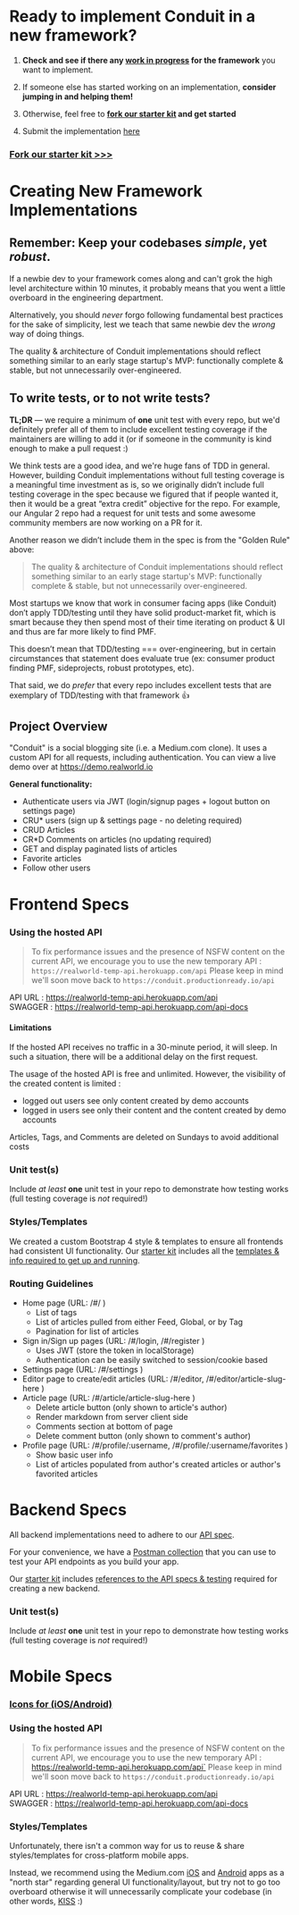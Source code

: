 # Ready to implement Conduit in a new framework?

1. **Check and see if there any [work in progress](https://github.com/gothinkster/realworld/discussions/categories/wip-implementations) for the framework** you want to implement.

2. If someone else has started working on an implementation, **consider jumping in and helping them!**

3. Otherwise, feel free to **[fork our starter kit](https://github.com/gothinkster/realworld-starter-kit) and get started**

4. Submit the implementation [here](https://codebase.show/projects/realworld)


### [Fork our starter kit >>>](https://github.com/gothinkster/realworld-starter-kit)


# Creating New Framework Implementations

## Remember: Keep your codebases _simple_, yet _robust_.

If a newbie dev to your framework comes along and can't grok the high level architecture within 10 minutes, it probably means that you went a little overboard in the engineering department.

Alternatively, you should _never_ forgo following fundamental best practices for the sake of simplicity, lest we teach that same newbie dev the _wrong_ way of doing things.

The quality & architecture of Conduit implementations should reflect something similar to an early stage startup's MVP: functionally complete & stable, but not unnecessarily over-engineered.

## To write tests, or to not write tests?

**TL;DR** — we require a minimum of **one** unit test with every repo, but we'd definitely prefer all of them to include excellent testing coverage if the maintainers are willing to add it (or if someone in the community is kind enough to make a pull request :)

We think tests are a good idea, and we're huge fans of TDD in general. However, building Conduit implementations without full testing coverage is a meaningful time investment as is, so we originally didn’t include full testing coverage in the spec because we figured that if people wanted it, then it would be a great “extra credit” objective for the repo. For example, our Angular 2 repo had a request for unit tests and some awesome community members are now working on a PR for it.

Another reason we didn’t include them in the spec is from the "Golden Rule" above:

> The quality & architecture of Conduit implementations should reflect something similar to an early stage startup's MVP: functionally complete & stable, but not unnecessarily over-engineered.

Most startups we know that work in consumer facing apps (like Conduit) don’t apply TDD/testing until they have solid product-market fit, which is smart because they then spend most of their time iterating on product & UI and thus are far more likely to find PMF.

This doesn’t mean that TDD/testing === over-engineering, but in certain circumstances that statement does evaluate true (ex: consumer product finding PMF, sideprojects, robust prototypes, etc).

That said, we do _prefer_ that every repo includes excellent tests that are exemplary of TDD/testing with that framework 👍



## Project Overview

"Conduit" is a social blogging site (i.e. a Medium.com clone). It uses a custom API for all requests, including authentication. You can view a live demo over at https://demo.realworld.io

**General functionality:**

- Authenticate users via JWT (login/signup pages + logout button on settings page)
- CRU* users (sign up & settings page - no deleting required)
- CRUD Articles
- CR*D Comments on articles (no updating required)
- GET and display paginated lists of articles
- Favorite articles
- Follow other users


# Frontend Specs

### Using the hosted API

> To fix performance issues and the presence of NSFW content on the current API, we encourage you to use the new temporary API : `https://realworld-temp-api.herokuapp.com/api`
> Please keep in mind we'll soon move back to `https://conduit.productionready.io/api`

API URL : https://realworld-temp-api.herokuapp.com/api    
SWAGGER : https://realworld-temp-api.herokuapp.com/api-docs

#### Limitations

If the hosted API receives no traffic in a 30-minute period, it will sleep.
In such a situation, there will be a additional delay on the first request.

The usage of the hosted API is free and unlimited.
However, the visibility of the created content is limited :
- logged out users see only content created by demo accounts
- logged in users see only their content and the content created by demo accounts

Articles, Tags, and Comments are deleted on Sundays to avoid additional costs

### Unit test(s)

Include _at least_ **one** unit test in your repo to demonstrate how testing works (full testing coverage is _not_ required!)

### Styles/Templates

We created a custom Bootstrap 4 style & templates to ensure all frontends had consistent UI functionality. Our [starter kit](https://github.com/gothinkster/realworld-starter-kit) includes all the [templates & info required to get up and running](https://github.com/gothinkster/realworld-starter-kit/blob/master/FRONTEND_INSTRUCTIONS.md). 

### Routing Guidelines

- Home page (URL: /#/ )
    - List of tags
    - List of articles pulled from either Feed, Global, or by Tag
    - Pagination for list of articles
- Sign in/Sign up pages (URL: /#/login, /#/register )
    - Uses JWT (store the token in localStorage)
    - Authentication can be easily switched to session/cookie based
- Settings page (URL: /#/settings )
- Editor page to create/edit articles (URL: /#/editor, /#/editor/article-slug-here )
- Article page (URL: /#/article/article-slug-here )
    - Delete article button (only shown to article's author)
    - Render markdown from server client side
    - Comments section at bottom of page
    - Delete comment button (only shown to comment's author)
- Profile page (URL: /#/profile/:username, /#/profile/:username/favorites )
    - Show basic user info
    - List of articles populated from author's created articles or author's favorited articles


# Backend Specs

All backend implementations need to adhere to our [API spec](https://github.com/gothinkster/realworld/tree/master/api).

For your convenience, we have a [Postman collection](https://github.com/gothinkster/realworld/blob/master/api/Conduit.postman_collection.json) that you can use to test your API endpoints as you build your app.

Our [starter kit](https://github.com/gothinkster/realworld-starter-kit) includes [references to the API specs & testing](https://github.com/gothinkster/realworld-starter-kit/blob/master/BACKEND_INSTRUCTIONS.md) required for creating a new backend.

### Unit test(s)

Include _at least_ **one** unit test in your repo to demonstrate how testing works (full testing coverage is _not_ required!)




# Mobile Specs

### [Icons for (iOS/Android)](https://github.com/gothinkster/realworld/tree/master/spec/mobile_icons)

### Using the hosted API

> To fix performance issues and the presence of NSFW content on the current API, we encourage you to use the new temporary API : https://realworld-temp-api.herokuapp.com/api`
> Please keep in mind we'll soon move back to `https://conduit.productionready.io/api`

API URL : https://realworld-temp-api.herokuapp.com/api    
SWAGGER : https://realworld-temp-api.herokuapp.com/api-docs


### Styles/Templates

Unfortunately, there isn't a common way for us to reuse & share styles/templates for cross-platform mobile apps.

Instead, we recommend using the Medium.com [iOS](https://itunes.apple.com/us/app/medium/id828256236?mt=8) and [Android](https://play.google.com/store/apps/details?id=com.medium.reader&hl=en) apps as a "north star" regarding general UI functionality/layout, but try not to go too overboard otherwise it will unnecessarily complicate your codebase (in other words, [KISS](https://en.wikipedia.org/wiki/KISS_principle) :)
